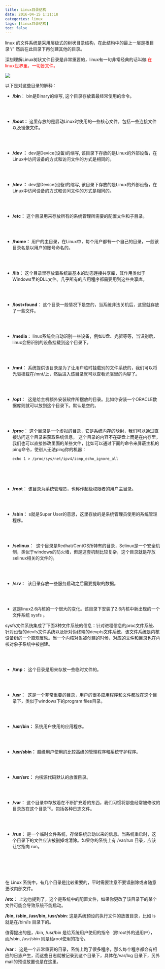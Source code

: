 ```yaml
---
title: Linux目录结构
date: 2016-04-15 1:11:18
categories: linux
tags: [linux目录结构]
toc: false 
---
```




linux 的文件系统是采用层级式的树状目录结构，在此结构中的最上一层是根目录“/” 然后在此目录下再创建其他的目录。

深刻理解Linux树状文件目录是非常重要的，linux有一句非常经典的话叫做:<span style='color:red;'>在linux世界里，一切皆文件。</span>



![](https://img.vim-cn.com/c7/0939d72fe77d9e9d23cb7d0d7240a034afbd9c.png )

以下是对这些目录的解释： 

- **/bin**： bin是Binary的缩写, 这个目录存放着最经常使用的命令。 

  <br/>

  <br/>

- **/boot：** 这里存放的是启动Linux时使用的一些核心文件，包括一些连接文件以及镜像文件。 

  <br/>

  <br/>

- **/dev ：** dev是Device(设备)的缩写, 该目录下存放的是Linux的外部设备，在Linux中访问设备的方式和访问文件的方式是相同的。 

  <br/>

  <br/>

- **/dev ：** dev是Device(设备)的缩写, 该目录下存放的是Linux的外部设备，在Linux中访问设备的方式和访问文件的方式是相同的。

  <br/>

  <br/> 

  

- **/etc：** 这个目录用来存放所有的系统管理所需要的配置文件和子目录。

   <br/>

  <br/>

- **/home**： 用户的主目录，在Linux中，每个用户都有一个自己的目录，一般该目录名是以用户的账号命名的。

  <br/>

  <br/>

-  **/lib**： 这个目录里存放着系统最基本的动态连接共享库，其作用类似于Windows里的DLL文件。几乎所有的应用程序都需要用到这些共享库。 

  <br/>

  <br/>

- **/lost+found**： 这个目录一般情况下是空的，当系统非法关机后，这里就存放了一些文件。 

<br/>

<br/>

- **/media**： linux系统会自动识别一些设备，例如U盘、光驱等等，当识别后，linux会把识别的设备挂载到这个目录下。 

<br/>

<br/>

- **/mnt**： 系统提供该目录是为了让用户临时挂载别的文件系统的，我们可以将光驱挂载在/mnt/上，然后进入该目录就可以查看光驱里的内容了。 

<br/>

<br/>

- **/opt**：  这是给主机额外安装软件所摆放的目录。比如你安装一个ORACLE数据库则就可以放到这个目录下。默认是空的。 

<br/>

<br/>

- **/proc**： 这个目录是一个虚拟的目录，它是系统内存的映射，我们可以通过直接访问这个目录来获取系统信息。 这个目录的内容不在硬盘上而是在内存里，我们也可以直接修改里面的某些文件，比如可以通过下面的命令来屏蔽主机的ping命令，使别人无法ping你的机器： 

  ```
  echo 1 > /proc/sys/net/ipv4/icmp_echo_ignore_all
  ```

  <br/>

  <br/>

  <br/>

- **/root**： 该目录为系统管理员，也称作超级权限者的用户主目录。 

  <br/>

  <br/>

- **/sbin**： s就是Super User的意思，这里存放的是系统管理员使用的系统管理程序。 

  <br/>

  <br/>

- **/selinux**：  这个目录是Redhat/CentOS所特有的目录，Selinux是一个安全机制，类似于windows的防火墙，但是这套机制比较复杂，这个目录就是存放selinux相关的文件的。 

  <br/>

  <br/>

- **/srv**：  该目录存放一些服务启动之后需要提取的数据。 

  <br/>

  <br/>

-  这是linux2.6内核的一个很大的变化。该目录下安装了2.6内核中新出现的一个文件系统 sysfs 。

  sysfs文件系统集成了下面3种文件系统的信息：针对进程信息的proc文件系统、针对设备的devfs文件系统以及针对伪终端的devpts文件系统，该文件系统是内核设备树的一个直观反映。当一个内核对象被创建的时候，对应的文件和目录也在内核对象子系统中被创建。

  <br/>

  <br/>

- **/tmp**： 这个目录是用来存放一些临时文件的。 

  <br/>

  <br/>

- **/usr**：  这是一个非常重要的目录，用户的很多应用程序和文件都放在这个目录下，类似于windows下的program files目录。 

  <br/>

  <br/>

- **/usr/bin：** 系统用户使用的应用程序。 

  <br/>

  <br/>

- **/usr/sbin：** 超级用户使用的比较高级的管理程序和系统守护程序。 

  <br/>

  <br/>

- **/usr/src：** 内核源代码默认的放置目录。 

  <br/>

  <br/>

- **/var**： 这个目录中存放着在不断扩充着的东西，我们习惯将那些经常被修改的目录放在这个目录下。包括各种日志文件。 

  <br/>

  <br/>

- **/run**： 是一个临时文件系统，存储系统启动以来的信息。当系统重启时，这个目录下的文件应该被删掉或清除。如果你的系统上有 /var/run 目录，应该让它指向 run。 

  <br/>

  <br/>

  <br/>

  <br/>



在 Linux 系统中，有几个目录是比较重要的，平时需要注意不要误删除或者随意更改内部文件。

**/etc**： 上边也提到了，这个是系统中的配置文件，如果你更改了该目录下的某个文件可能会导致系统不能启动。

**/bin, /sbin, /usr/bin, /usr/sbin**: 这是系统预设的执行文件的放置目录，比如 ls 就是在/bin/ls 目录下的。

值得提出的是，/bin, /usr/bin 是给系统用户使用的指令（除root外的通用户），而/sbin, /usr/sbin 则是给root使用的指令。

**/var**： 这是一个非常重要的目录，系统上跑了很多程序，那么每个程序都会有相应的日志产生，而这些日志就被记录到这个目录下，具体在/var/log 目录下，另外mail的预设放置也是在这里。



